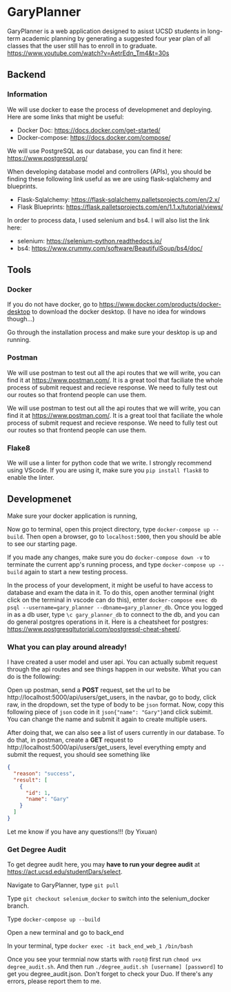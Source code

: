 # GaryPlanner
GaryPlanner is a web application designed to asisst UCSD students in long-term academic planning by generating a suggested four year plan of all classes that the user still has to enroll in to graduate.  
https://www.youtube.com/watch?v=AetrEdn_Tm4&t=30s

## Backend
### Information
We will use docker to ease the process of developmenet and deploying. Here are some links that might be useful:
- Docker Doc: https://docs.docker.com/get-started/
- Docker-compose: https://docs.docker.com/compose/

We will use PostgreSQL as our database, you can find it here: https://www.postgresql.org/

When developing database model and controllers (APIs), you should be finding these following link useful as we are using flask-sqlalchemy and blueprints. 
- Flask-Sqlalchemy: https://flask-sqlalchemy.palletsprojects.com/en/2.x/
- Flask Blueprints: https://flask.palletsprojects.com/en/1.1.x/tutorial/views/

In order to process data, I used selenium and bs4. I will also list the link here:
- selenium: https://selenium-python.readthedocs.io/
- bs4: https://www.crummy.com/software/BeautifulSoup/bs4/doc/


## Tools
### Docker
If you do not have docker, go to https://www.docker.com/products/docker-desktop to download the docker desktop. (I have no idea for windows though...)

Go through the installation process and make sure your desktop is up and running. 

### Postman
We will use postman to test out all the api routes that we will write, you can find it at https://www.postman.com/. It is a great tool that faciliate the whole process of submit request and recieve response. We need to fully test out our routes so that frontend people can use them. 

We will use postman to test out all the api routes that we will write, you can find it at https://www.postman.com/. It is a great tool that faciliate the whole process of submit request and recieve response. We need to fully test out our routes so that frontend people can use them. 

### Flake8
We will use a linter for python code that we write. I strongly recommend using VScode. If you are using it, make sure you `pip install flask8` to enable the linter.

## Developmenet
Make sure your docker application is running,

Now go to terminal, open this project directory, type `docker-compose up --build`. Then open a browser, go to `localhost:5000`, then you should be able to see our starting page. 

If you made any changes, make sure you do `docker-compose down -v` to terminate the current app's running process, and type `docker-compose up --build` again to start a new testing process. 

In the process of your development, it might be useful to have access to database and exam the data in it. To do this, open another terminal (right click on the terminal in vscode can do this), enter `docker-compose exec db psql --username=gary_planner --dbname=gary_planner_db`. Once you logged in as a db user, type `\c gary_planner_db` to connect to the db, and you can do general postgres operations in it. Here is a cheatsheet for postgres: https://www.postgresqltutorial.com/postgresql-cheat-sheet/.


### What you can play around already!
I have created a user model and user api. You can actually submit request  through the api routes and see things happen in our website. What you can do is the following:

Open up postman, send a **POST** request, set the url to be http://localhost:5000/api/users/get_users, in the navbar, go to body, click raw, in the dropdown, set the type of body to be `json` format. Now, copy this following piece of `json` code in it ```json{"name": "Gary"}```and click subimit. You can change the name and submit it again to create multiple users.

After doing that, we can also see a list of users currently in our database. To do that, in postman, create a **GET** request to http://localhost:5000/api/users/get_users, level everything empty and submit the request, you should see something like
```json
{
  "reason": "success", 
  "result": [
    {
      "id": 1, 
      "name": "Gary"
    }
  ]
}
```

Let me know if you have any questions!!! (by Yixuan)


### Get Degree Audit
To get degree audit here, you may **have to run your degree audit** at https://act.ucsd.edu/studentDars/select.

Navigate to GaryPlanner, type `git pull`

Type `git checkout selenium_docker` to switch into the selenium_docker branch.

Type `docker-compose up --build`

Open a new terminal and go to back_end

In your terminal, type `docker exec -it back_end_web_1 /bin/bash`

Once you see your termnial now starts with `root@` first run `chmod u+x degree_audit.sh`. And then run `./degree_audit.sh [username] [password]` to get you degree_audit.json. Don't forget to check your Duo. If there's any errors, please report them to me.
